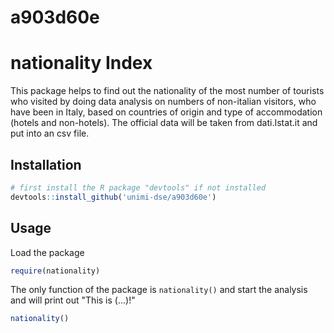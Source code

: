 # a903d60e 
# nationality Index

This package helps to find out the nationality of the most number of tourists who visited by doing data analysis on numbers of non-italian visitors, who have been in Italy, based on countries of origin and type of accommodation (hotels and non-hotels). The official data will be taken from dati.Istat.it and put into an csv file.

## Installation

```R
# first install the R package "devtools" if not installed
devtools::install_github('unimi-dse/a903d60e')
```


## Usage

Load the package

```R
require(nationality)
```

The only function of the package is `nationality()` and start the analysis and will print out "This is (...)!"

```R
nationality()
```
